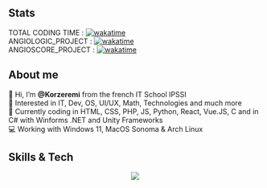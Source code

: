 ## Stats  
TOTAL CODING TIME : [![wakatime](https://wakatime.com/badge/user/bd983427-c491-4a42-8cb8-c95de187e70a.svg)](https://wakatime.com/@bd983427-c491-4a42-8cb8-c95de187e70a)    
ANGIOLOGIC_PROJECT : [![wakatime](https://wakatime.com/badge/github/Korzeremi/AngioLogic.svg)](https://wakatime.com/badge/github/Korzeremi/AngioLogic)    
ANGIOSCORE_PROJECT : [![wakatime](https://wakatime.com/badge/user/bd983427-c491-4a42-8cb8-c95de187e70a/project/3140c132-33c9-4a03-9dae-2ceeb71d5ba9.svg)](https://wakatime.com/badge/user/bd983427-c491-4a42-8cb8-c95de187e70a/project/3140c132-33c9-4a03-9dae-2ceeb71d5ba9)   
  
## About me  
👋 Hi, I’m **@Korzeremi** from the french IT School IPSSI  
👀 Interested in IT, Dev, OS, UI/UX, Math, Technologies and much more  
🔭 Currently coding in HTML, CSS, PHP, JS, Python, React, Vue.JS, C and in C# with Winforms .NET and Unity Frameworks  
💻 Working with Windows 11, MacOS Sonoma & Arch Linux  

## Skills & Tech  
<p align="center">
  <a href="https://skillicons.dev">
    <img src="https://skillicons.dev/icons?i=git,cpp,css,docker,express,figma,github,html,idea,js,linux,md,mysql,nodejs,postman,py,react,vscode&perline=14" />
  </a>
</p>
